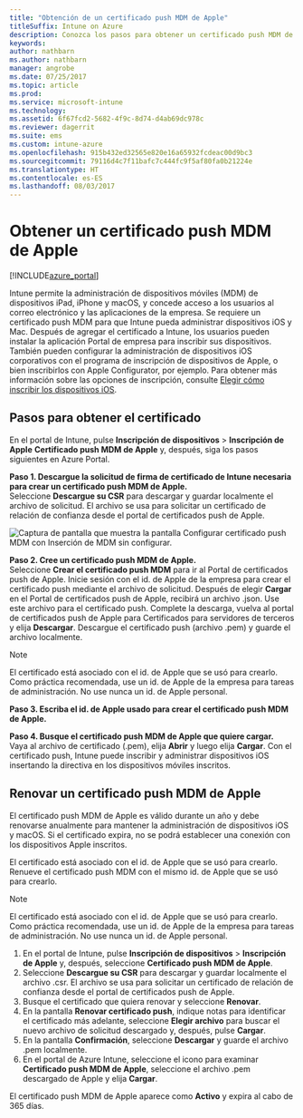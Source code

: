 ```yaml
---
title: "Obtención de un certificado push MDM de Apple"
titleSuffix: Intune on Azure
description: Conozca los pasos para obtener un certificado push MDM de Apple para administrar dispositivos iOS con Intune.
keywords: 
author: nathbarn
ms.author: nathbarn
manager: angrobe
ms.date: 07/25/2017
ms.topic: article
ms.prod: 
ms.service: microsoft-intune
ms.technology: 
ms.assetid: 6f67fcd2-5682-4f9c-8d74-d4ab69dc978c
ms.reviewer: dagerrit
ms.suite: ems
ms.custom: intune-azure
ms.openlocfilehash: 915b432ed32565e820e16a65932fcdeac00d9bc3
ms.sourcegitcommit: 79116d4c7f11bafc7c444fc9f5af80fa0b21224e
ms.translationtype: HT
ms.contentlocale: es-ES
ms.lasthandoff: 08/03/2017
---
```

# <a name="get-an-apple-mdm-push-certificate"></a>Obtener un certificado push MDM de Apple

[!INCLUDE[azure_portal](./includes/azure_portal.md)]

Intune permite la administración de dispositivos móviles (MDM) de dispositivos iPad, iPhone y macOS, y concede acceso a los usuarios al correo electrónico y las aplicaciones de la empresa. Se requiere un certificado push MDM para que Intune pueda administrar dispositivos iOS y Mac. Después de agregar el certificado a Intune, los usuarios pueden instalar la aplicación Portal de empresa para inscribir sus dispositivos. También pueden configurar la administración de dispositivos iOS corporativos con el programa de inscripción de dispositivos de Apple, o bien inscribirlos con Apple Configurator, por ejemplo. Para obtener más información sobre las opciones de inscripción, consulte [Elegir cómo inscribir los dispositivos iOS](enrollment-method-choose-ios.md).

## <a name="steps-to-get-your-certificate"></a>Pasos para obtener el certificado
En el portal de Intune, pulse **Inscripción de dispositivos** > **Inscripción de Apple** **Certificado push MDM de Apple** y, después, siga los pasos siguientes en Azure Portal.

**Paso 1. Descargue la solicitud de firma de certificado de Intune necesaria para crear un certificado push MDM de Apple.**<br>
Seleccione **Descargue su CSR** para descargar y guardar localmente el archivo de solicitud. El archivo se usa para solicitar un certificado de relación de confianza desde el portal de certificados push de Apple.

  ![Captura de pantalla que muestra la pantalla Configurar certificado push MDM con Inserción de MDM sin configurar.](./media/create-mdm-push-certificate.png)

**Paso 2. Cree un certificado push MDM de Apple.**<br>
Seleccione **Crear el certificado push MDM** para ir al Portal de certificados push de Apple. Inicie sesión con el id. de Apple de la empresa para crear el certificado push mediante el archivo de solicitud. Después de elegir **Cargar** en el Portal de certificados push de Apple, recibirá un archivo .json. Use este archivo para el certificado push. Complete la descarga, vuelva al portal de certificados push de Apple para Certificados para servidores de terceros y elija **Descargar**. Descargue el certificado push (archivo .pem) y guarde el archivo localmente.

> [!NOTE]
> El certificado está asociado con el id. de Apple que se usó para crearlo. Como práctica recomendada, use un id. de Apple de la empresa para tareas de administración. No use nunca un id. de Apple personal.

**Paso 3. Escriba el id. de Apple usado para crear el certificado push MDM de Apple.**

**Paso 4. Busque el certificado push MDM de Apple que quiere cargar.**<br>
Vaya al archivo de certificado (.pem), elija **Abrir** y luego elija **Cargar**. Con el certificado push, Intune puede inscribir y administrar dispositivos iOS insertando la directiva en los dispositivos móviles inscritos.

## <a name="renew-apple-mdm-push-certificate"></a>Renovar un certificado push MDM de Apple
El certificado push MDM de Apple es válido durante un año y debe renovarse anualmente para mantener la administración de dispositivos iOS y macOS. Si el certificado expira, no se podrá establecer una conexión con los dispositivos Apple inscritos.

El certificado está asociado con el id. de Apple que se usó para crearlo. Renueve el certificado push MDM con el mismo id. de Apple que se usó para crearlo.

> [!NOTE]
> El certificado está asociado con el id. de Apple que se usó para crearlo. Como práctica recomendada, use un id. de Apple de la empresa para tareas de administración. No use nunca un id. de Apple personal.

1. En el portal de Intune, pulse **Inscripción de dispositivos** > **Inscripción de Apple** y, después, seleccione **Certificado push MDM de Apple**.
2. Seleccione **Descargue su CSR** para descargar y guardar localmente el archivo .csr. El archivo se usa para solicitar un certificado de relación de confianza desde el portal de certificados push de Apple.
3. Busque el certificado que quiera renovar y seleccione **Renovar**.
4. En la pantalla **Renovar certificado push**, indique notas para identificar el certificado más adelante, seleccione **Elegir archivo** para buscar el nuevo archivo de solicitud descargado y, después, pulse **Cargar**.
5. En la pantalla **Confirmación**, seleccione **Descargar** y guarde el archivo .pem localmente.
6. En el portal de Azure Intune, seleccione el icono para examinar **Certificado push MDM de Apple**, seleccione el archivo .pem descargado de Apple y elija **Cargar**.

El certificado push MDM de Apple aparece como **Activo** y expira al cabo de 365 días.
